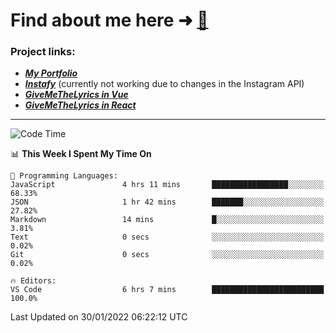 # Find about me here ➜ [🧑](https://pauabella.dev)

### Project links:
- ***[My Portfolio](https://pauabella.dev)***
- ***[Instafy](https://instafy.me)*** (currently not working due to changes in the Instagram API)
- ***[GiveMeTheLyrics in Vue](https://lyrics.pauabella.dev)***
- ***[GiveMeTheLyrics in React](https://pauabella.dev/GiveMeTheLyrics)***

---
<!--START_SECTION:waka-->
![Code Time](http://img.shields.io/badge/Code%20Time-751%20hrs%2040%20mins-blue)

📊 **This Week I Spent My Time On** 

```text
💬 Programming Languages: 
JavaScript               4 hrs 11 mins       █████████████████░░░░░░░░   68.33% 
JSON                     1 hr 42 mins        ███████░░░░░░░░░░░░░░░░░░   27.82% 
Markdown                 14 mins             █░░░░░░░░░░░░░░░░░░░░░░░░   3.81% 
Text                     0 secs              ░░░░░░░░░░░░░░░░░░░░░░░░░   0.02% 
Git                      0 secs              ░░░░░░░░░░░░░░░░░░░░░░░░░   0.02%

🔥 Editors: 
VS Code                  6 hrs 7 mins        █████████████████████████   100.0%

```


 Last Updated on 30/01/2022 06:22:12 UTC
<!--END_SECTION:waka-->
